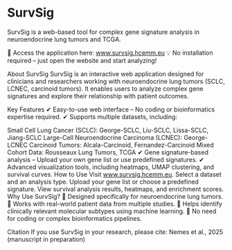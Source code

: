 # SurvSig
SurvSig is a web-based tool for complex gene signature analysis in neuroendocrine lung tumors and TCGA.

🔗 Access the application here: www.survsig.hcemm.eu
💡 No installation required – just open the website and start analyzing!

About SurvSig
SurvSig is an interactive web application designed for clinicians and researchers working with neuroendocrine lung tumors (SCLC, LCNEC, carcinoid tumors). It enables users to analyze complex gene signatures and explore their relationship with patient outcomes.

Key Features
✔ Easy-to-use web interface – No coding or bioinformatics expertise required.
✔ Supports multiple datasets, including:

Small Cell Lung Cancer (SCLC): George-SCLC, Liu-SCLC, Lissa-SCLC, Jiang-SCLC
Large-Cell Neuroendocrine Carcinoma (LCNEC): George-LCNEC
Carcinoid Tumors: Alcala-Carcinoid, Fernandez-Carcinoid
Mixed Cohort Data: Rousseaux Lung Tumors, TCGA ✔ Gene signature-based analysis – Upload your own gene list or use predefined signatures.
✔ Advanced visualization tools, including heatmaps, UMAP clustering, and survival curves.
How to Use
Visit www.survsig.hcemm.eu.
Select a dataset and an analysis type.
Upload your gene list or choose a predefined signature.
View survival analysis results, heatmaps, and enrichment scores.
Why Use SurvSig?
🔹 Designed specifically for neuroendocrine lung tumors.
🔹 Works with real-world patient data from multiple studies.
🔹 Helps identify clinically relevant molecular subtypes using machine learning.
🔹 No need for coding or complex bioinformatics pipelines.

Citation
If you use SurvSig in your research, please cite:
Nemes et al., 2025 (manuscript in preparation)
